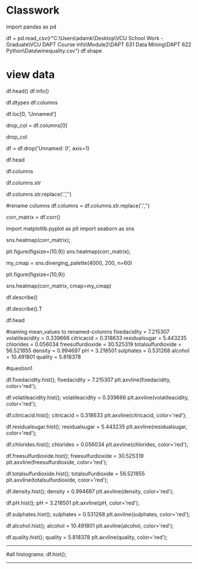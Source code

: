 # Classwork

import pandas as pd

df = pd.read_csv(r"C:\Users\adamk\Desktop\VCU School Work - Graduate\VCU DAPT Course info\Module2\DAPT 631 Data Mining\DAPT 622 Python\Data\winequality.csv")
df.shape

# view data
df.head()
df.info()

df.dtypes
df.columns

df.loc[0, 'Unnamed']

drop_col = df.columns[0]

drop_col

df = df.drop('Unnamed: 0', axis=1)

df.head

df.columns

df.columns.str


df.columns.str.replace('.','')

#rename columns
df.columns = df.columns.str.replace('.','')

corr_matrix = df.corr()

import matplotlib.pyplot as plt
import seaborn as sns

sns.heatmap(corr_matrix);

plt.figure(figsize=(10,9))
sns.heatmap(corr_matrix);

my_cmap = sns.diverging_palette(4000, 200, n=60)

plt.figure(figsize=(10,9))

sns.heatmap(corr_matrix, cmap=my_cmap)

df.describe()

df.describe().T

df.head

#naming mean_values to renamed-columns
fixedacidity = 7.215307
volatileacidity = 0.339666
citricacid = 0.318633
residualsugar = 5.443235
chlorides = 0.056034
freesulfurdioxide = 30.525319
totalsulfurdioxide = 56.521855
density = 0.994697
pH = 3.218501
sulphates = 0.531268
alcohol = 10.491801
quality = 5.818378

#question1

df.fixedacidity.hist();
fixedacidity = 7.215307
plt.axvline(fixedacidity, color='red');

df.volatileacidity.hist();
volatileacidity = 0.339666
plt.axvline(volatileacidity, color='red');

df.citricacid.hist();
citricacid = 0.318633
plt.axvline(citricacid, color='red');

df.residualsugar.hist();
residualsugar = 5.443235
plt.axvline(residualsugar, color='red');

df.chlorides.hist();
chlorides = 0.056034
plt.axvline(chlorides, color='red');

df.freesulfurdioxide.hist();
freesulfurdioxide = 30.525319
plt.axvline(freesulfurdioxide, color='red');

df.totalsulfurdioxide.hist();
totalsulfurdioxide = 56.521855
plt.axvline(totalsulfurdioxide, color='red');

df.density.hist();
density = 0.994697
plt.axvline(density, color='red');

df.pH.hist();
pH = 3.218501
plt.axvline(pH, color='red');

df.sulphates.hist();
sulphates = 0.531268
plt.axvline(sulphates, color='red');

df.alcohol.hist();
alcohol = 10.491801
plt.axvline(alcohol, color='red');

df.quality.hist();
quality = 5.818378
plt.axvline(quality, color='red');

------------------------------------

#all histograms:
df.hist();

------------------------------------
